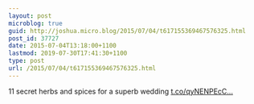 ```yaml
---
layout: post
microblog: true
guid: http://joshua.micro.blog/2015/07/04/t617155369467576325.html
post_id: 37727
date: 2015-07-04T13:18:00+1100
lastmod: 2019-07-30T17:41:30+1100
type: post
url: /2015/07/04/t617155369467576325.html
---
```

11 secret herbs and spices for a superb wedding [t.co/qyNENPEcC...](http://t.co/qyNENPEcCj)
